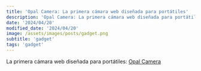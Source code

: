 ```yaml
---
title: 'Opal Camera: La primera cámara web diseñada para portátiles'
description: 'Opal Camera: La primera cámara web diseñada para portátiles.'
date: '2024/04/20'
modified_date: '2024/04/20'
image: /assets/images/posts/gadget.png
subtitle: 'gadget'
tags: 'gadget'
---
```


La primera cámara web diseñada para portátiles: [Opal Camera](https://opalcamera.com/)
